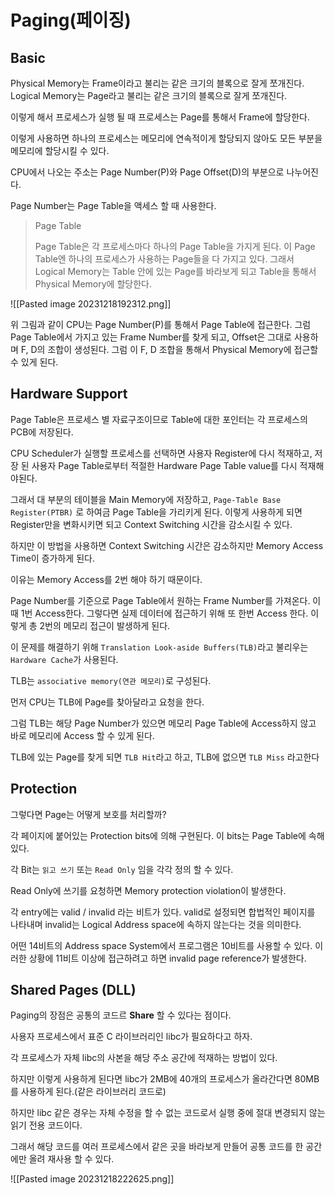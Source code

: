 # Paging(페이징)

## Basic

Physical Memory는 Frame이라고 불리는 같은 크기의 블록으로 잘게 쪼개진다. Logical Memory는 Page라고 불리는 같은 크기의 블록으로 잘게 쪼개진다.

이렇게 해서 프로세스가 실행 될 때 프로세스는 Page를 통해서 Frame에 할당한다.

이렇게 사용하면 하나의 프로세스는 메모리에 연속적이게 할당되지 않아도 모든 부분을 메모리에 할당시킬 수 있다.

CPU에서 나오는 주소는 Page Number(P)와 Page Offset(D)의 부분으로 나누어진다.

Page Number는 Page Table을 액세스 할 때 사용한다.

> Page Table
>
> Page Table은 각 프로세스마다 하나의 Page Table을 가지게 된다. 이 Page Table엔 하나의 프로세스가 사용하는 Page들을 다 가지고 있다. 그래서 Logical Memory는 Table 안에 있는 Page를 바라보게 되고 Table을 통해서 Physical Memory에 할당한다.

!\[\[Pasted image 20231218192312.png]]

위 그림과 같이 CPU는 Page Number(P)를 통해서 Page Table에 접근한다. 그럼 Page Table에서 가지고 있는 Frame Number를 찾게 되고, Offset은 그대로 사용하며 F, D의 조합이 생성된다. 그럼 이 F, D 조합을 통해서 Physical Memory에 접근할 수 있게 된다.

## Hardware Support

Page Table은 프로세스 별 자료구조이므로 Table에 대한 포인터는 각 프로세스의 PCB에 저장된다.

CPU Scheduler가 실행할 프로세스를 선택하면 사용자 Register에 다시 적재하고, 저장 된 사용자 Page Table로부터 적절한 Hardware Page Table value를 다시 적재해야된다.

그래서 대 부분의 테이블을 Main Memory에 저장하고, `Page-Table Base Register(PTBR)` 로 하여금 Page Table을 가리키게 된다. 이렇게 사용하게 되면 Register만을 변화시키면 되고 Context Switching 시간을 감소시킬 수 있다.

하지만 이 방법을 사용하면 Context Switching 시간은 감소하지만 Memory Access Time이 증가하게 된다.

이유는 Memory Access를 2번 해야 하기 때문이다.

Page Number를 기준으로 Page Table에서 원하는 Frame Number를 가져온다. 이 때 1번 Access한다. 그렇다면 실제 데이터에 접근하기 위해 또 한번 Access 한다. 이렇게 총 2번의 메모리 접근이 발생하게 된다.

이 문제를 해결하기 위해 `Translation Look-aside Buffers(TLB)`라고 불리우는 `Hardware Cache`가 사용된다.

TLB는 `associative memory(연관 메모리)`로 구성된다.

먼저 CPU는 TLB에 Page를 찾아달라고 요청을 한다.

그럼 TLB는 해당 Page Number가 있으면 메모리 Page Table에 Access하지 않고 바로 메모리에 Access 할 수 있게 된다.

TLB에 있는 Page를 찾게 되면 `TLB Hit`라고 하고, TLB에 없으면 `TLB Miss` 라고한다

## Protection

그렇다면 Page는 어떻게 보호를 처리할까?

각 페이지에 붙어있는 Protection bits에 의해 구현된다. 이 bits는 Page Table에 속해 있다.

각 Bit는 `읽고 쓰기` 또는 `Read Only` 임을 각각 정의 할 수 있다.

Read Only에 쓰기를 요청하면 Memory protection violation이 발생한다.

각 entry에는 valid / invalid 라는 비트가 있다. valid로 설정되면 합법적인 페이지를 나타내며 invalid는 Logical Address space에 속하지 않는다는 것을 의미한다.

어떤 14비트의 Address space System에서 프로그램은 10비트를 사용할 수 있다. 이러한 상황에 11비트 이상에 접근하려고 하면 invalid page reference가 발생한다.

## Shared Pages (DLL)

Paging의 장점은 공통의 코드르 **Share** 할 수 있다는 점이다.

사용자 프로세스에서 표준 C 라이브러리인 libc가 필요하다고 하자.

각 프로세스가 자체 libc의 사본을 해당 주소 공간에 적재하는 방법이 있다.

하지만 이렇게 사용하게 된다면 libc가 2MB에 40개의 프로세스가 올라간다면 80MB를 사용하게 된다.(같은 라이브러리 코드로)

하지만 libc 같은 경우는 자체 수정을 할 수 없는 코드로서 실행 중에 절대 변경되지 않는 읽기 전용 코드이다.

그래서 해당 코드를 여러 프로세스에서 같은 곳을 바라보게 만들어 공통 코드를 한 공간에만 올려 재사용 할 수 있다.

!\[\[Pasted image 20231218222625.png]]
